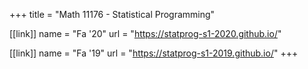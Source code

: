 +++
title = "Math 11176 - Statistical Programming"

[[link]]
name = "Fa '20"
url = "https://statprog-s1-2020.github.io/"

[[link]]
name = "Fa '19"
url = "https://statprog-s1-2019.github.io/"
+++
